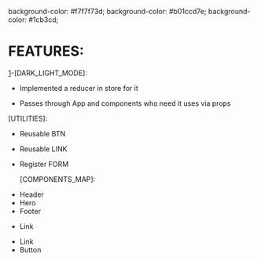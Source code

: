 background-color: #f7f7f73d;
background-color: #b01ccd7e;
background-color: #1cb3cd;

# FEATURES:

[1]-[DARK_LIGHT_MODE]:

- Implemented a reducer in store for it

- Passes through App and components who need it uses via props

[UTILITIES]:

- Reusable BTN
- Reusable LINK
- Register FORM

  [COMPONENTS_MAP]:

[1]: APP

- Header
- Hero
- Footer

[2]: HEADER

- Link

[3]: FOOTER
[4]: HERO

- Link
- Button
